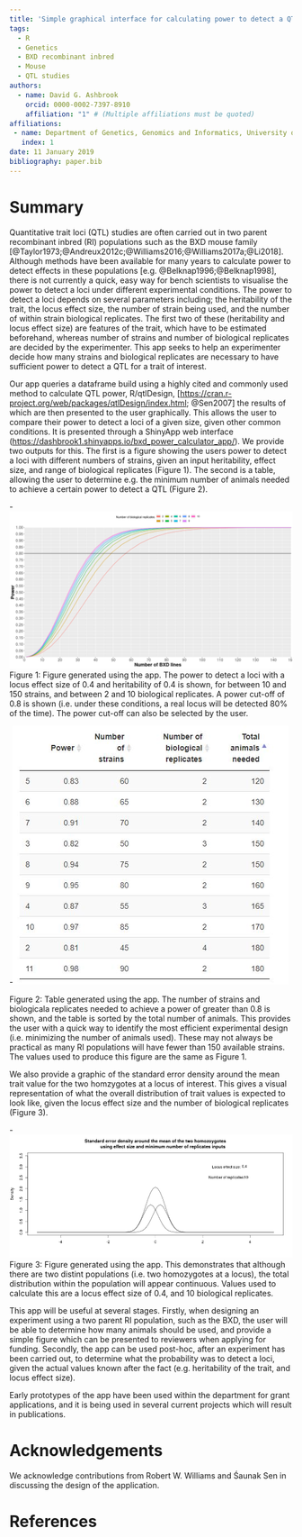 ```yaml
---
title: 'Simple graphical interface for calculating power to detect a QTL in a two parent recombinent inbred population, such as the BXD family'
tags:
  - R
  - Genetics
  - BXD recombinant inbred
  - Mouse
  - QTL studies
authors:
  - name: David G. Ashbrook
    orcid: 0000-0002-7397-8910
    affiliation: "1" # (Multiple affiliations must be quoted)
affiliations:
 - name: Department of Genetics, Genomics and Informatics, University of Tennessee Health Science Center, USA
   index: 1
date: 11 January 2019
bibliography: paper.bib
---
```


# Summary

Quantitative trait loci (QTL) studies are often carried out in two parent recombinant inbred (RI) populations
such as the BXD mouse family [@Taylor1973;@Andreux2012c;@Williams2016;@Williams2017a;@Li2018]. Although methods
have been available for many years to calculate power to detect effects in these populations [e.g. @Belknap1996;@Belknap1998],
there is not currently a quick, easy way for bench scientists to visualise the power to detect a loci under different 
experimental conditions. The power to detect a loci depends on several parameters including; the heritability 
of the trait, the locus effect size, the number of  strain being used, and the number of within strain biological 
replicates. The first two of these (heritability and locus effect size) are features of the trait, which have to
be estimated beforehand, whereas number of strains and number of biological replicates are decided by the 
experimenter. This app seeks to help an experimenter decide how many strains and biological replicates are 
necessary to have sufficient power to detect a QTL for a trait of interest.

Our app queries a dataframe build using a highly cited and commonly used method to calculate QTL power, R/qtlDesign, 
[https://cran.r-project.org/web/packages/qtlDesign/index.html; @Sen2007] the results of which are then presented to the user graphically. This allows the user to compare their power to detect a loci of a given size, given other common conditions. It is presented through a ShinyApp web interface (https://dashbrook1.shinyapps.io/bxd_power_calculator_app/). We provide two
outputs for this. The first is a figure showing the users power to detect a loci with different numbers of 
strains, given an input heritability, effect size, and range of biological replicates (Figure 1). The second is a table,
allowing the user to determine e.g. the minimum number of animals needed to achieve a certain power to detect
a QTL (Figure 2).

-![Figure 1](Figure_1.png) Figure 1: Figure generated using the app. The power to detect a loci with a locus effect size
of 0.4 and heritability of 0.4 is shown, for between 10 and 150 strains, and between 2 and 10 biological replicates. A power cut-off of 0.8 is shown (i.e. under these conditions, a real locus will be detected 80% of the time). The power cut-off can also be selected by the user. 


-![Figure 2](Figure_2.JPG) 

Figure 2: Table generated using the app. The number of strains and biologicala replicates needed to achieve a power of greater than 0.8 is shown, and the table is sorted by the total number of animals. This provides the user with a quick way to identify the most efficient experimental design (i.e. minimizing the number of animals used). These may not always be practical as many RI populations will have fewer than 150 available strains. The values used to produce this figure are the same as Figure 1. 


We also provide a graphic of the standard error density around the mean trait value for the two homzygotes 
at a locus of interest. This gives a visual representation of what the overall distribution of trait values
is expected to look like, given the locus effect size and the number of biological replicates (Figure 3). 

-![Figure 3](Figure_3.png) Figure 3: Figure generated using the app. This demonstrates that although there are two distint populations (i.e. two homozygotes at a locus), the total distribution within the population will appear continuous. Values used to calculate this are a locus effect size of 0.4, and 10 biological replicates. 


This app will be useful at several stages. Firstly, when designing an experiment using a two parent RI population, such as the BXD, the user will be able to determine how many animals should be used, and provide a simple figure which can
be presented to reviewers when applying for funding. Secondly, the app can be used post-hoc, after an experiment has been carried out, to determine what the probability was to detect a loci, given the actual values known after the fact 
(e.g. heritability of the trait, and locus effect size). 

Early prototypes of the app have been used within the department for grant applications, and it is being
used in several current projects which will result in publications. 


# Acknowledgements

We acknowledge contributions from Robert W. Williams and Śaunak Sen in discussing the design of the application.

# References
